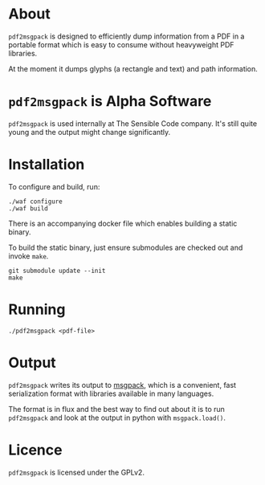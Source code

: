 # About

`pdf2msgpack` is designed to efficiently dump information from a PDF in a portable format which is easy to consume without heavyweight PDF libraries.

At the moment it dumps glyphs (a rectangle and text) and path information.

# `pdf2msgpack` is Alpha Software

`pdf2msgpack` is used internally at The Sensible Code company. It's still quite young and the output might change significantly.

# Installation

To configure and build, run:

```
./waf configure
./waf build
```

There is an accompanying docker file which enables building a static binary.

To build the static binary, just ensure submodules are checked out and
invoke `make`.

```
git submodule update --init
make
```

# Running

```
./pdf2msgpack <pdf-file>
```

# Output

`pdf2msgpack` writes its output to [msgpack](http://msgpack.org), which is a convenient, fast serialization format with libraries available in many languages.

The format is in flux and the best way to find out about it is to run `pdf2msgpack` and look at the output in python with `msgpack.load()`.

# Licence

`pdf2msgpack` is licensed under the GPLv2.
